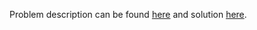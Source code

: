 Problem description can be found [here](https://leetcode.com/problems/two-best-non-overlapping-events/) and solution [here](https://github.com/aurimas13/Solutions-To-Problems/blob/main/LeetCode/Python%20Solutions/Two%20Best%20Non-Overlapping%20Events/two.py).